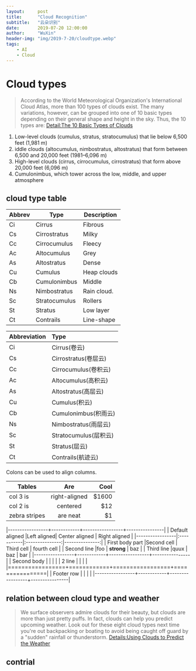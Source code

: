 ```yaml
---
layout:     post
title:      "Cloud Recognition"
subtitle:   "云朵识别"
date:       2019-07-20 12:00:00
author:     "WuXin"
header-img: "img/2019-7-20/cloudtype.webp"
tags:
    - AI
    - Cloud
---
```

# Cloud types
>According to the World Meteorological Organization's International Cloud Atlas, more than 100 types of clouds exist. The many variations, however, can be grouped into one of 10 basic types depending on their general shape and height in the sky. Thus, the 10 types are:  [Detail:The 10 Basic Types of Clouds](https://www.thoughtco.com/types-of-clouds-recognize-in-the-sky-4025569)

1. Low-level clouds (cumulus, stratus, stratocumulus) that lie below 6,500 feet (1,981 m)
2. iddle clouds (altocumulus, nimbostratus, altostratus) that form between 6,500 and 20,000 feet (1981–6,096 m)
3. High-level clouds (cirrus, cirrocumulus, cirrostratus) that form above 20,000 feet (6,096 m)
4. Cumulonimbus, which tower across the low, middle, and upper atmosphere


## cloud type table
| Abbrev | Type | Description
| -- | -- | --
| Ci | Cirrus | Fibrous 
| Cs | Cirrostratus | Milky
| Cc | Cirrocumulus | Fleecy
| Ac | Altocumulus | Grey 
| As | Altostratus | Dense 
| Cu | Cumulus | Heap clouds 
| Cb | Cumulonimbus | Middle 
| Ns | Nimbostratus | Rain cloud. 
| Sc | Stratocumulus | Rollers
| St | Stratus | Low layer
| Ct | Contrails | Line-shape


Abbreviation|Type
--|:--
Ci|Cirrus(卷云)
Cs|Cirrostratus(卷层云)
Cc|Cirrocumulus(卷积云)
Ac|Altocumulus(高积云)
As|Altostratus(高层云)
Cu|Cumulus(积云)
Cb|Cumulonimbus(积雨云)
Ns|Nimbostratus(雨层云)
Sc|Stratocumulus(层积云)
St|Stratus(层云)
Ct|Contrails(航迹云)

Colons can be used to align columns.

| Tables        | Are           | Cool  |
| ------------- |:-------------:| -----:|
| col 3 is      | right-aligned | $1600 |
| col 2 is      | centered      |   $12 |
| zebra stripes | are neat      |    $1 |


|-----------------+------------+-----------------+----------------|
| Default aligned |Left aligned| Center aligned  | Right aligned  |
|-----------------|:-----------|:---------------:|---------------:|
| First body part |Second cell | Third cell      | fourth cell    |
| Second line     |foo         | **strong**      | baz            |
| Third line      |quux        | baz             | bar            |
|-----------------+------------+-----------------+----------------|
| Second body     |            |                 |                |
| 2 line          |            |                 |                |
|=================+============+=================+================|
| Footer row      |            |                 |                |
|-----------------+------------+-----------------+----------------|

## relation between cloud type and weather
>We surface observers admire clouds for their beauty, but clouds are more than just pretty puffs. In fact, clouds can help you predict upcoming weather. Look out for these eight cloud types next time you're out backpacking or boating to avoid being caught off guard by a "sudden" rainfall or thunderstorm. [Details:Using Clouds to Predict the Weather](https://www.thoughtco.com/forecasting-by-cloud-3443737)

## contrial